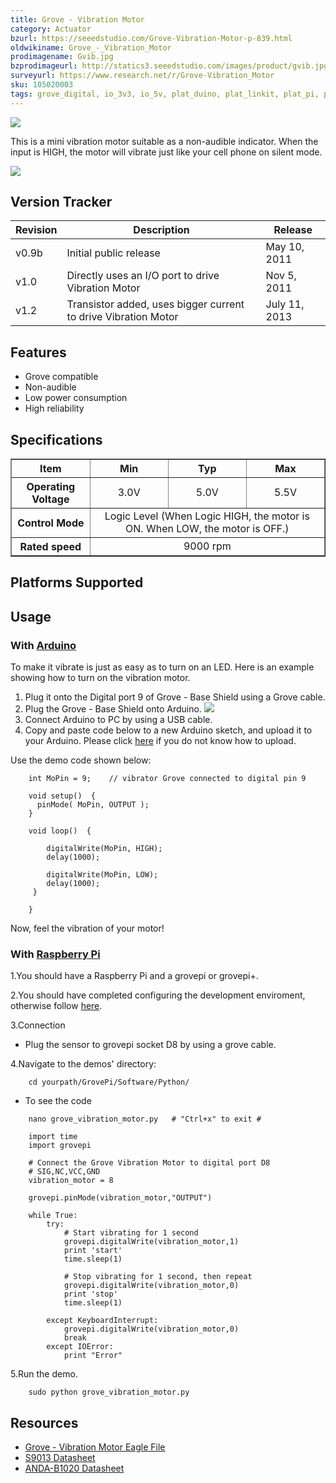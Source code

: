 ```yaml
---
title: Grove - Vibration Motor
category: Actuator
bzurl: https://seeedstudio.com/Grove-Vibration-Motor-p-839.html
oldwikiname: Grove_-_Vibration_Motor
prodimagename: Gvib.jpg
bzprodimageurl: http://statics3.seeedstudio.com/images/product/gvib.jpg
surveyurl: https://www.research.net/r/Grove-Vibration_Motor
sku: 105020003
tags: grove_digital, io_3v3, io_5v, plat_duino, plat_linkit, plat_pi, plat_bbg
---
```


![](/assets/Grove-Vibration_Motor/img/Gvib.jpg)

This is a mini vibration motor suitable as a non-audible indicator. When the input is HIGH, the motor will vibrate just like your cell phone on silent mode.

[![](/assets/common/Get_One_Now_Banner.png)](http://www.seeedstudio.com/Grove-Vibration-Motor-p-839.html)

Version Tracker
---------------

| Revision | Description                                                    | Release       |
|----------|----------------------------------------------------------------|---------------|
| v0.9b    | Initial public release                                         | May 10, 2011  |
| v1.0     | Directly uses an I/O port to drive Vibration Motor             | Nov 5, 2011   |
| v1.2     | Transistor added, uses bigger current to drive Vibration Motor | July 11, 2013 |

Features
--------

-   Grove compatible
-   Non-audible
-   Low power consumption
-   High reliability

Specifications
--------------

<table border="1" cellspacing="0" width="80%">
<tr>
<th scope="col">
Item
</th>
<th scope="col">
Min
</th>
<th scope="col">
Typ
</th>
<th scope="col">
Max
</th>
</tr>
<tr align="center">
<th scope="row">
Operating Voltage
</th>
<td>
3.0V
</td>
<td>
5.0V
</td>
<td>
5.5V
</td>
</tr>
<tr align="center">
<th scope="row">
Control Mode
</th>
<td colspan="3" rowspan="1">
Logic Level
(When Logic HIGH, the motor is ON. When LOW, the motor is OFF.)
</td>
</tr>
<tr align="center">
<th scope="row">
Rated speed
</th>
<td colspan="3" rowspan="1">
9000 rpm
</td>
</tr>
</table>

Platforms Supported
-------------------

Usage
-----

### With [Arduino](/Arduino "Arduino")

To make it vibrate is just as easy as to turn on an LED. Here is an example showing how to turn on the vibration motor.

1. Plug it onto the Digital port 9 of Grove - Base Shield using a Grove cable.
2. Plug the Grove - Base Shield onto Arduino.
![](/assets/Grove-Vibration_Motor/img/IMG_0506.jpg)
3. Connect Arduino to PC by using a USB cable.
4. Copy and paste code below to a new Arduino sketch, and upload it to your Arduino. Please click [here](/Upload_Code) if you do not know how to upload.

Use the demo code shown below:

```
    int MoPin = 9;    // vibrator Grove connected to digital pin 9

    void setup()  { 
      pinMode( MoPin, OUTPUT );
    } 

    void loop()  { 

        digitalWrite(MoPin, HIGH);         
        delay(1000);       
                         
        digitalWrite(MoPin, LOW);         
        delay(1000); 
     }

    }
```

Now, feel the vibration of your motor!

### With [Raspberry Pi](/GrovePiPlus "GrovePi+")

1.You should have a Raspberry Pi and a grovepi or grovepi+.

2.You should have completed configuring the development enviroment, otherwise follow [here](/GrovePiPlus#Introducing_the_GrovePi.2B).

3.Connection

-   Plug the sensor to grovepi socket D8 by using a grove cable.

4.Navigate to the demos' directory:
```
    cd yourpath/GrovePi/Software/Python/
```
-   To see the code
```
    nano grove_vibration_motor.py   # "Ctrl+x" to exit #
```
```
    import time
    import grovepi

    # Connect the Grove Vibration Motor to digital port D8
    # SIG,NC,VCC,GND
    vibration_motor = 8

    grovepi.pinMode(vibration_motor,"OUTPUT")

    while True:
        try:
            # Start vibrating for 1 second
            grovepi.digitalWrite(vibration_motor,1)
            print 'start'
            time.sleep(1)

            # Stop vibrating for 1 second, then repeat
            grovepi.digitalWrite(vibration_motor,0)
            print 'stop'
            time.sleep(1)

        except KeyboardInterrupt:
            grovepi.digitalWrite(vibration_motor,0)
            break
        except IOError:
            print "Error"
```
5.Run the demo.
```
    sudo python grove_vibration_motor.py
```

Resources
---------

-   [Grove - Vibration Motor Eagle File](/assets/Grove-Vibration_Motor/res/Grove-Vibration_Motor_Eagle_Files.zip)
-   [S9013 Datasheet](/assets/Grove-Vibration_Motor/res/S9013.pdf)
-   [ANDA-B1020 Datasheet](/assets/Grove-Vibration_Motor/res/ANDA-B1020_datasheet.pdf)



<!-- This Markdown file was created from http://www.seeedstudio.com/wiki/Grove_-_Vibration_Motor -->
